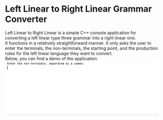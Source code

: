 # Left Linear to Right Linear Grammar Converter
Left Linear to Right Linear is a simple C++ console application for converting a left linear type three grammar into a right linear one.
\
It functions in a relatively straightforward manner. It only asks the user to enter the terminals, the non-terminals, the starting point, and the production rules for the left linear language they want to convert.
\
Below, you can find a demo of the application:
\
![](demo.gif)
